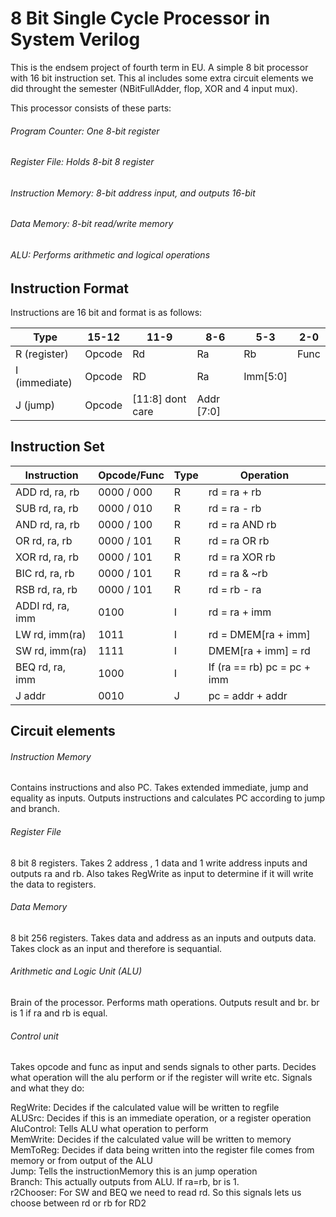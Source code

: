 # 8 Bit Single Cycle Processor in System Verilog

This is the endsem project of fourth term in EU. A simple 8 bit processor with 16 bit instruction set. This al includes some extra circuit elements we did throught the semester
(NBitFullAdder, flop, XOR and 4 input mux).

This processor consists of these parts: 
###### Program Counter: One 8-bit register
###### Register File: Holds 8-bit 8 register
###### Instruction Memory: 8-bit address input, and outputs 16-bit
###### Data Memory: 8-bit read/write memory
###### ALU: Performs arithmetic and logical operations

## Instruction Format
Instructions are 16 bit and format is as follows:

|Type           |15-12	        |11-9	          |8-6	          |5-3	          |2-0      |
| ------------- | ------------- | ------------- | ------------- | ------------- | --------|
|R (register)	  |Opcode	        |Rd	            |Ra	            |Rb	            | Func    |
|I (immediate)  |Opcode	        |RD             |Ra	            |Imm[5:0]
|J (jump)	      |Opcode	        |[11:8] dont care|	            Addr [7:0]

## Instruction Set
|Instruction	    |Opcode/Func	|Type	  |Operation                            |
| --------------- | ----------- | ----- | ----------------------------------- |
|ADD rd, ra, rb	  |0000 / 000	  |R	    |rd             = ra + rb                   |
|SUB rd, ra, rb	  |0000 / 010	  |R	    |rd            = ra - rb                |
|AND rd, ra, rb	  |0000 / 100	  |R	    |rd             = ra AND rb              |
|OR rd, ra, rb	  |0000 / 101	  |R	    |rd             = ra OR rb               |
|XOR rd, ra, rb	  |0000 / 101	  |R	    |rd             = ra XOR rb               |
|BIC rd, ra, rb	  |0000 / 101	  |R	    |rd             = ra & ~rb               |
|RSB rd, ra, rb	  |0000 / 101	  |R	    |rd             = rb - ra               |
|ADDI rd, ra, imm	|0100	        |I	    |rd             = ra + imm               |
|LW rd, imm(ra)	  |1011	        |I	    |rd             = DMEM[ra + imm]         |
|SW rd, imm(ra)	  |1111	        |I	    |DMEM[ra + imm] =  rd         |
|BEQ rd, ra, imm	|1000	        |I	    |If (ra == rb) pc =  pc + imm |
|J addr	          |0010	        |J	    |pc = addr + addr                      | 

## Circuit elements

###### Instruction Memory
Contains instructions and also PC. Takes extended immediate, jump and equality as inputs. Outputs instructions and calculates PC according to jump and branch.

###### Register File
8 bit 8 registers. Takes 2 address , 1 data and 1 write address inputs and outputs ra and rb. Also takes RegWrite as input to determine if it will write the data to registers.

###### Data Memory
8 bit 256 registers. Takes data and address as an inputs and outputs data. Takes clock as an input and therefore is sequantial.

###### Arithmetic and Logic Unit (ALU)
Brain of the processor. Performs math operations. Outputs result and br. br is 1 if ra and rb is equal.

###### Control unit
Takes opcode and func as input and sends signals to other parts. Decides what operation will the alu perform or if the register will write etc.
Signals and what they do:

RegWrite: Decides if the calculated value will be written to regfile <br/>
ALUSrc: Decides if this is an immediate operation, or a register operation <br/>
AluControl: Tells ALU what operation to perform <br/>
MemWrite: Decides if the calculated value will be written to memory <br/>
MemToReg: Decides if data being written into the register file comes from memory or from output of the ALU <br/>
Jump: Tells the instructionMemory this is an jump operation <br/>
Branch: This actually outputs from ALU. If ra=rb, br is 1. <br/>
r2Chooser: For SW and BEQ we need to read rd. So this signals lets us choose between rd or rb for RD2 <br/>


